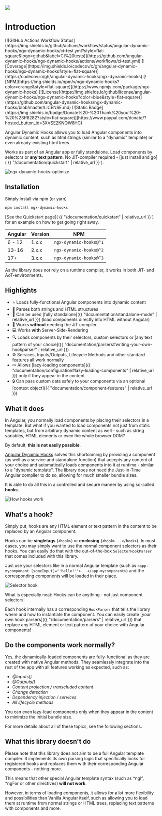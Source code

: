 ---
---

<div class="page-title">
  <img class="page-title-icon" src="{{ "/assets/images/icons/hand.svg"| relative_url }}">
  <h1 class="page-title-text">Introduction</h1>
</div>

<div class="badges" markdown="1">
  [![GitHub Actions Workflow Status](https://img.shields.io/github/actions/workflow/status/angular-dynamic-hooks/ngx-dynamic-hooks/ci-test.yml?style=flat-square&logo=github&label=CI%20tests)](https://github.com/angular-dynamic-hooks/ngx-dynamic-hooks/actions/workflows/ci-test.yml)
  [![Coverage](https://img.shields.io/codecov/c/gh/angular-dynamic-hooks/ngx-dynamic-hooks?style=flat-square)](https://codecov.io/gh/angular-dynamic-hooks/ngx-dynamic-hooks)
  [![NPM](https://img.shields.io/npm/v/ngx-dynamic-hooks?color=orange&style=flat-square)](https://www.npmjs.com/package/ngx-dynamic-hooks)
  [![License](https://img.shields.io/github/license/angular-dynamic-hooks/ngx-dynamic-hooks?color=blue&style=flat-square)](https://github.com/angular-dynamic-hooks/ngx-dynamic-hooks/blob/master/LICENSE.md)
  [![Static Badge](https://img.shields.io/badge/Donate%20-%20Thank%20you!%20-%20%23ff8282?style=flat-square)](https://www.paypal.com/donate/?hosted_button_id=3XVSEZKNQW8HC)
</div>

Angular Dynamic Hooks allows you to load Angular components into dynamic content, such as html strings (similar to a "dynamic" template) or even already-existing html trees. 

Works as part of an Angular app or fully standalone. Load components by selectors or **any text pattern**. No JiT-compiler required - [just install and go]( {{ "/documentation/quickstart" | relative_url }} ).

![ngx-dynamic-hooks-optimize](https://github.com/angular-dynamic-hooks/ngx-dynamic-hooks/assets/12670925/ef27d405-4663-48a5-97b5-ca068d7b67d8)

## Installation

Simply install via npm (or yarn)

```sh
npm install ngx-dynamic-hooks
```

[See the Quickstart page]( {{ "/documentation/quickstart" | relative_url }} ) for an example on how to get going right away.

| Angular | Version | NPM |
| --- | --- | --- |
| 6 - 12  | 1.x.x | `ngx-dynamic-hooks@^1` |
| 13-16  | 2.x.x | `ngx-dynamic-hooks@^2` |
| 17+  | 3.x.x | `ngx-dynamic-hooks@^3` |

As the library does not rely on a runtime compiler, it works in both JiT- and AoT-environments.

## Highlights

* ⭐ Loads fully-functional Angular components into dynamic content
* 📖 Parses both strings and HTML structures
* 🚀 Can be used [fully standalone]({{ "documentation/standalone-mode" | relative_url }}) (load components directly into HTML without Angular)
* 🏃 Works **without** needing the JiT compiler
* 💻 Works **with** Server-Side-Rendering
* 🔍 Loads components by their selectors, custom selectors or [any text pattern of your choice]({{ "documentation/parsers#writing-your-own-hookparser" | relative_url }})
* ⚙️ Services, Inputs/Outputs, Lifecycle Methods and other standard features all work normally
* 💤 Allows [lazy-loading components]({{ "documentation/configuration#lazy-loading-components" | relative_url }}) only if they appear in the content
* 🔒 Can pass custom data safely to your components via an optional [context object]({{ "documentation/component-features" | relative_url }})

## What it does

In Angular, you normally load components by placing their selectors in a template. But what if you wanted to load components not just from static templates, but from arbitrary dynamic content as well - such as string variables, HTML elements or even the whole browser DOM?

By default, **this is not easily possible**.

<a href="https://www.npmjs.com/package/ngx-dynamic-hooks" target="_blank">Angular Dynamic Hooks</a> solves this shortcoming by providing a component (as well as a service and standalone function) that accepts any content of your choice and automatically loads components into it at runtime - similar to a "dynamic template". The library does not need the Just-in-Time Angular compiler to do so, allowing for much smaller bundle sizes. 

It is able to do all this in a controlled and secure manner by using so-called **hooks**.

![How hooks work](https://i.imgur.com/e9ygec4.png)

## What's a hook?

Simply put, hooks are any HTML element or text pattern in the content to be replaced by an Angular component. 

Hooks can be **singletags** (`<hook>`) or **enclosing** (`<hook>...</hook>`). In most cases, you may simply want to use the normal component selectors as their hooks. You can easily do that with the out-of-the-box `SelectorHookParser` that comes included with this library. 

Just use your selectors like in a normal Angular template (such as `<app-mycomponent [someInput]="'hello!'">...</app-mycomponent>`) and the corresponding components will be loaded in their place.

![Selector hook](https://i.imgur.com/tjAX6uU.png)

What is especially neat: Hooks can be anything - not just component selectors! 

Each hook internally has a corresponding `HookParser` that tells the library where and how to instantiate the component. You can easily create [your own hook parsers]({{ "/documentation/parsers" | relative_url }}) that replace any HTML element or text pattern of your choice with Angular components!

## Do the components work normally?

Yes, the dynamically-loaded components are fully-functional as they are created with native Angular methods. They seamlessly integrate into the rest of the app with all features working as expected, such as: 

* *@Inputs()*
* *@Outputs()*
* *Content projection / transcluded content*
* *Change detection*
* *Dependency injection / services*
* *All lifecycle methods*

You can even lazy-load components only when they appear in the content to minimize the initial bundle size.

For more details about all of these topics, see the following sections.

## What this library doesn't do

Please note that this library does not aim to be a full Angular template compiler. It implements its own parsing logic that specifically looks for registered hooks and replaces them with their corresponding Angular components - nothing more. 

This means that other special Angular template syntax (such as *ngIf, *ngFor or other directives) **will not work**.

However, in terms of loading components, it allows for a lot more flexibility and possibilities than Vanilla Angular itself, such as allowing you to load them at runtime from normal strings or HTML trees, replacing text patterns with components and more.
